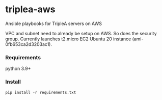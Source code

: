 # triplea-aws
Ansible playbooks for TripleA servers on AWS

VPC and subnet need to already be setup on AWS. So does the security group.
Currently launches t2.micro EC2 Ubuntu 20 instance (ami-0fb653ca2d3203ac1).


### Requirements
python 3.9+

### Install

```shell
pip install -r requirements.txt
```


